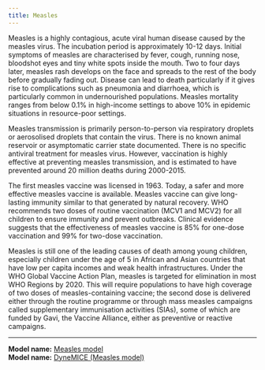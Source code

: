 ```yaml
---
title: Measles
---
```


Measles is a highly contagious, acute viral human disease caused by the measles virus. The incubation period is approximately 10-12 days. Initial symptoms of measles are characterised by fever, cough, running nose, bloodshot eyes and tiny white spots inside the mouth. Two to four days later, measles rash develops on the face and spreads to the rest of the body before gradually fading out. Disease can lead to death particularly if it gives rise to complications such as pneumonia and diarrhoea, which is particularly common in undernourished populations. Measles mortality ranges from below 0.1% in high-income settings to above 10% in epidemic situations in resource-poor settings.

Measles transmission is primarily person-to-person via respiratory droplets or aerosolised droplets that contain the virus. There is no known animal reservoir or asymptomatic carrier state documented. There is no specific antiviral treatment for measles virus. However, vaccination is highly effective at preventing measles transmission, and is estimated to have prevented around 20 million deaths during 2000-2015. 

The first measles vaccine was licensed in 1963. Today, a safer and more effective measles vaccine is available. Measles vaccine can give long-lasting immunity similar to that generated by natural recovery. WHO recommends two doses of routine vaccination (MCV1 and MCV2) for all children to ensure immunity and prevent outbreaks. Clinical evidence suggests that the effectiveness of measles vaccine is 85% for one-dose vaccination and 99% for two-dose vaccination. 

Measles is still one of the leading causes of death among young children, especially children under the age of 5 in African and Asian countries that have low per capita incomes and weak health infrastructures. Under the WHO Global Vaccine Action Plan, measles is targeted for elimination in most WHO Regions by 2020. This will require populations to have high coverage of two doses of measles-containing vaccine; the second dose is delivered either through the routine programme or through mass measles campaigns called supplementary immunisation activities (SIAs), some of which are funded by Gavi, the Vaccine Alliance, either as preventive or reactive campaigns.


---

**Model name:**  [Measles model](/models/measles)  
**Model name:**  [DyneMICE (Measles model)](/models/measles#LSHTM)  